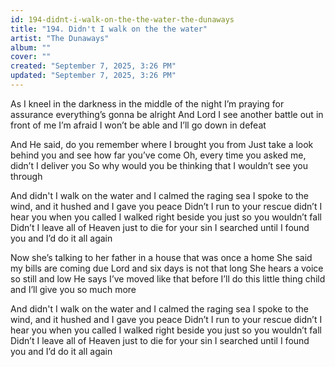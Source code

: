 ```yaml
---
id: 194-didnt-i-walk-on-the-the-water-the-dunaways
title: "194. Didn't I walk on the the water"
artist: "The Dunaways"
album: ""
cover: ""
created: "September 7, 2025, 3:26 PM"
updated: "September 7, 2025, 3:26 PM"
---
```


As I kneel in the darkness in the middle of the night I’m praying for assurance everything’s gonna be alright And Lord I see another battle out in front of me I’m afraid I won’t be able and I’ll go down in defeat

And He said, do you remember where I brought you from Just take a look behind you and see how far you’ve come Oh, every time you asked me, didn’t I deliver you So why would you be thinking that I wouldn’t see you through

And didn't I walk on the water and I calmed the raging sea I spoke to the wind, and it hushed and I gave you peace Didn’t I run to your rescue didn’t I hear you when you called I walked right beside you just so you wouldn’t fall Didn’t I leave all of Heaven just to die for your sin I searched until I found you and I’d do it all again

Now she’s talking to her father in a house that was once a home
She said my bills are coming due Lord and six days is not that long
She hears a voice so still and low
He says I’ve moved like that before
I’ll do this little thing child and I’ll give you so much more

And didn't I walk on the water and I calmed the raging sea I spoke to the wind, and it hushed and I gave you peace Didn’t I run to your rescue didn’t I hear you when you called I walked right beside you just so you wouldn’t fall Didn’t I leave all of Heaven just to die for your sin I searched until I found you and I’d do it all again